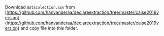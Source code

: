  Download `datacolection.csv` from [https://github.com/hanvanderaa/declareextraction/tree/master/caise2019version](https://github.com/hanvanderaa/declareextraction/tree/master/caise2019version)  and copy file into this folder.
